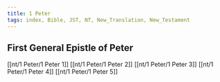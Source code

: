 ```yaml
---
title: 1 Peter
tags: index, Bible, JST, NT, New_Translation, New_Testament
---
```


## First General Epistle of Peter

[[nt/1 Peter/1 Peter 1]]
[[nt/1 Peter/1 Peter 2]]
[[nt/1 Peter/1 Peter 3]]
[[nt/1 Peter/1 Peter 4]]
[[nt/1 Peter/1 Peter 5]]
